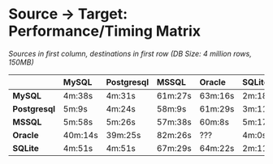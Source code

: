 
[success]: https://github.com/seanharr11/etlalchemy/blob/performance/img/green_check.png "Success"
[failure]: https://github.com/seanharr11/etlalchemy/blob/performance/img/red_x.png "Failure"

# Source -> Target: Performance/Timing Matrix
_Sources in first column, destinations in first row (DB Size: 4 million rows, 150MB)_

|     | MySQL | Postgresql | MSSQL | Oracle | SQLite |
| :--- | :--- | :--- | :--- | :---- | :--- |
| **MySQL** |4m:38s|4m:31s|61m:27s|63m:16s|2m:18s|
| **Postgresql** |5m:9s|4m:24s|58m:9s|61m:29s|3m:11s|
| **MSSQL** |5m:58s|5m:26s|57m:38s|60m:8s|5m:17s|
| **Oracle** |40m:14s|39m:25s|82m:26s| ??? |4m:0s|
| **SQLite** |4m:51s|4m:51s|67m:29s|64m:22s|2m:11s|
